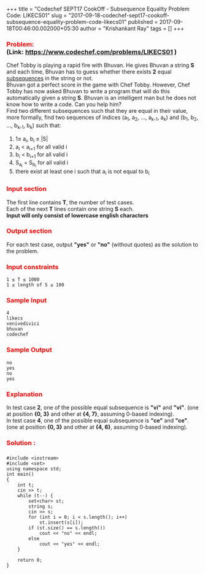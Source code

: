 +++
title = "Codechef SEPT17 CookOff - Subsequence Equality Problem Code: LIKECS01"
slug = "2017-09-18-codechef-sept17-cookoff-subsequence-equality-problem-code-likecs01"
published = 2017-09-18T00:46:00.002000+05:30
author = "Krishankant Ray"
tags = []
+++
### <span style="color: red;">Problem:</span> (Link: <https://www.codechef.com/problems/LIKECS01> )

Chef Tobby is playing a rapid fire with Bhuvan. He gives Bhuvan a string
**S** and each time, Bhuvan has to guess whether there exists **2**
equal [subsequences](https://en.wikipedia.org/wiki/Subsequence) in the
string or not.  
Bhuvan got a perfect score in the game with Chef Tobby. However, Chef
Tobby has now asked Bhuvan to write a program that will do this
automatically given a string **S**. Bhuvan is an intelligent man but he
does not know how to write a code. Can you help him?  
Find two different subsequences such that they are equal in their value,
more formally, find two sequences of indices (a<sub>1</sub>,
a<sub>2</sub>, ..., a<sub>k-1</sub>, a<sub>k</sub>) and (b<sub>1</sub>,
b<sub>2</sub>, ..., b<sub>k-1</sub>, b<sub>k</sub>) such that:  

1.  1≤ a<sub>i</sub>, b<sub>i</sub> ≤ |S|
2.  a<sub>i</sub> &lt; a<sub>i+1</sub> for all valid i
3.  b<sub>i</sub> &lt; b<sub>i+1</sub> for all valid i
4.  S<sub>a<sub>i</sub></sub> = S<sub>b<sub>i</sub></sub> for all valid
    i
5.  there exist at least one i such that a<sub>i</sub> is not equal to
    b<sub>i</sub>

### <span style="color: red;">Input section</span>

The first line contains **T**, the number of test cases.  
Each of the next **T** lines contain one string **S** each.  
**Input will only consist of lowercase english characters**  
  

### <span style="color: red;">Output section</span>

For each test case, output **"yes"** or **"no"** (without quotes) as the
solution to the problem.  

### <span style="color: red;">Input constraints</span>

    1 ≤ T ≤ 1000
    1 ≤ length of S ≤ 100

### <span style="color: red;">Sample Input</span>

    4
    likecs
    venivedivici
    bhuvan
    codechef

### <span style="color: red;">Sample Output</span>

    no
    yes
    no
    yes

### <span style="color: red;">Explanation</span>

In test case **2**, one of the possible equal subsequence is **"vi"**
and **"vi"**. (one at position **{0, 3}** and other at **{4, 7}**,
assuming 0-based indexing).  
In test case **4**, one of the possible equal subsequence is **"ce"**
and **"ce"**. (one at position **{0, 3}** and other at **{4, 6}**,
assuming 0-based indexing).  
  
  

### <span style="color: red;">Solution :</span>

### 

### 

    #include <iostream>
    #include <set>
    using namespace std;
    int main()
    {
        int t;
        cin >> t;
        while (t--) {
            set<char> st;
            string s;
            cin >> s;
            for (int i = 0; i < s.length(); i++)
                st.insert(s[i]);
            if (st.size() == s.length())
                cout << "no" << endl;
            else
                cout << "yes" << endl;
        }

        return 0;
    }
